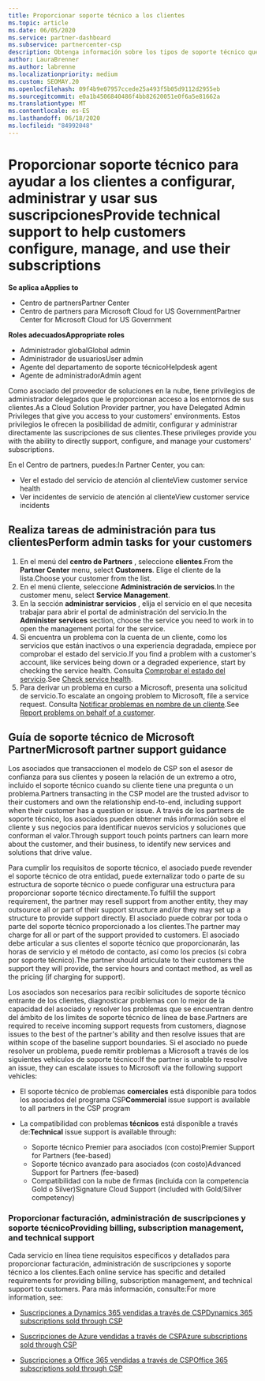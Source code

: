 ```yaml
---
title: Proporcionar soporte técnico a los clientes
ms.topic: article
ms.date: 06/05/2020
ms.service: partner-dashboard
ms.subservice: partnercenter-csp
description: Obtenga información sobre los tipos de soporte técnico que los asociados del programa de proveedores de soluciones en la nube pueden ofrecer sus clientes.
author: LauraBrenner
ms.author: labrenne
ms.localizationpriority: medium
ms.custom: SEOMAY.20
ms.openlocfilehash: 09f4b9e07957ccede25a493f5b05d9112d2955eb
ms.sourcegitcommit: e0a1b4506840486f4bb82620051e0f6a5e81662a
ms.translationtype: MT
ms.contentlocale: es-ES
ms.lasthandoff: 06/18/2020
ms.locfileid: "84992048"
---
```

# <a name="provide-technical-support-to-help-customers-configure-manage-and-use-their-subscriptions"></a><span data-ttu-id="311ca-103">Proporcionar soporte técnico para ayudar a los clientes a configurar, administrar y usar sus suscripciones</span><span class="sxs-lookup"><span data-stu-id="311ca-103">Provide technical support to help customers configure, manage, and use their subscriptions</span></span>

<span data-ttu-id="311ca-104">**Se aplica a**</span><span class="sxs-lookup"><span data-stu-id="311ca-104">**Applies to**</span></span>

- <span data-ttu-id="311ca-105">Centro de partners</span><span class="sxs-lookup"><span data-stu-id="311ca-105">Partner Center</span></span>
- <span data-ttu-id="311ca-106">Centro de partners para Microsoft Cloud for US Government</span><span class="sxs-lookup"><span data-stu-id="311ca-106">Partner Center for Microsoft Cloud for US Government</span></span>

<span data-ttu-id="311ca-107">**Roles adecuados**</span><span class="sxs-lookup"><span data-stu-id="311ca-107">**Appropriate roles**</span></span>
- <span data-ttu-id="311ca-108">Administrador global</span><span class="sxs-lookup"><span data-stu-id="311ca-108">Global admin</span></span>
- <span data-ttu-id="311ca-109">Administrador de usuarios</span><span class="sxs-lookup"><span data-stu-id="311ca-109">User admin</span></span>
- <span data-ttu-id="311ca-110">Agente del departamento de soporte técnico</span><span class="sxs-lookup"><span data-stu-id="311ca-110">Helpdesk agent</span></span>
- <span data-ttu-id="311ca-111">Agente de administrador</span><span class="sxs-lookup"><span data-stu-id="311ca-111">Admin agent</span></span>

<span data-ttu-id="311ca-112">Como asociado del proveedor de soluciones en la nube, tiene privilegios de administrador delegados que le proporcionan acceso a los entornos de sus clientes.</span><span class="sxs-lookup"><span data-stu-id="311ca-112">As a Cloud Solution Provider partner, you have Delegated Admin Privileges that give you access to your customers' environments.</span></span> <span data-ttu-id="311ca-113">Estos privilegios le ofrecen la posibilidad de admitir, configurar y administrar directamente las suscripciones de sus clientes.</span><span class="sxs-lookup"><span data-stu-id="311ca-113">These privileges provide you with the ability to directly support, configure, and manage your customers' subscriptions.</span></span>

<span data-ttu-id="311ca-114">En el Centro de partners, puedes:</span><span class="sxs-lookup"><span data-stu-id="311ca-114">In Partner Center, you can:</span></span>

- <span data-ttu-id="311ca-115">Ver el estado del servicio de atención al cliente</span><span class="sxs-lookup"><span data-stu-id="311ca-115">View customer service health</span></span>
- <span data-ttu-id="311ca-116">Ver incidentes de servicio de atención al cliente</span><span class="sxs-lookup"><span data-stu-id="311ca-116">View customer service incidents</span></span>

## <a name="perform-admin-tasks-for-your-customers"></a><span data-ttu-id="311ca-117">Realiza tareas de administración para tus clientes</span><span class="sxs-lookup"><span data-stu-id="311ca-117">Perform admin tasks for your customers</span></span>

1. <span data-ttu-id="311ca-118">En el menú del **centro de Partners** , seleccione **clientes**.</span><span class="sxs-lookup"><span data-stu-id="311ca-118">From the **Partner Center** menu, select **Customers**.</span></span> <span data-ttu-id="311ca-119">Elige el cliente de la lista.</span><span class="sxs-lookup"><span data-stu-id="311ca-119">Choose your customer from the list.</span></span>
2. <span data-ttu-id="311ca-120">En el menú cliente, seleccione **Administración de servicios**.</span><span class="sxs-lookup"><span data-stu-id="311ca-120">In the customer menu, select **Service Management**.</span></span>
3. <span data-ttu-id="311ca-121">En la sección **administrar servicios** , elija el servicio en el que necesita trabajar para abrir el portal de administración del servicio.</span><span class="sxs-lookup"><span data-stu-id="311ca-121">In the **Administer services** section, choose the service you need to work in to open the management portal for the service.</span></span>
4. <span data-ttu-id="311ca-122">Si encuentra un problema con la cuenta de un cliente, como los servicios que están inactivos o una experiencia degradada, empiece por comprobar el estado del servicio.</span><span class="sxs-lookup"><span data-stu-id="311ca-122">If you find a problem with a customer's account, like services being down or a degraded experience, start by checking the service health.</span></span> <span data-ttu-id="311ca-123">Consulta [Comprobar el estado del servicio](check-service-health.md).</span><span class="sxs-lookup"><span data-stu-id="311ca-123">See [Check service health](check-service-health.md).</span></span>
5. <span data-ttu-id="311ca-124">Para derivar un problema en curso a Microsoft, presenta una solicitud de servicio.</span><span class="sxs-lookup"><span data-stu-id="311ca-124">To escalate an ongoing problem to Microsoft, file a service request.</span></span> <span data-ttu-id="311ca-125">Consulta [Notificar problemas en nombre de un cliente](report-problems-on-behalf-of-a-customer.md).</span><span class="sxs-lookup"><span data-stu-id="311ca-125">See [Report problems on behalf of a customer](report-problems-on-behalf-of-a-customer.md).</span></span>

## <a name="microsoft-partner-support-guidance"></a><span data-ttu-id="311ca-126">Guía de soporte técnico de Microsoft Partner</span><span class="sxs-lookup"><span data-stu-id="311ca-126">Microsoft partner support guidance</span></span>

<span data-ttu-id="311ca-127">Los asociados que transaccionen el modelo de CSP son el asesor de confianza para sus clientes y poseen la relación de un extremo a otro, incluido el soporte técnico cuando su cliente tiene una pregunta o un problema.</span><span class="sxs-lookup"><span data-stu-id="311ca-127">Partners transacting in the CSP model are the trusted advisor to their customers and own the relationship end-to-end, including support when their customer has a question or issue.</span></span> <span data-ttu-id="311ca-128">A través de los partners de soporte técnico, los asociados pueden obtener más información sobre el cliente y sus negocios para identificar nuevos servicios y soluciones que conforman el valor.</span><span class="sxs-lookup"><span data-stu-id="311ca-128">Through support touch points partners can learn more about the customer, and their business, to identify new services and solutions that drive value.</span></span>

<span data-ttu-id="311ca-129">Para cumplir los requisitos de soporte técnico, el asociado puede revender el soporte técnico de otra entidad, puede externalizar todo o parte de su estructura de soporte técnico o puede configurar una estructura para proporcionar soporte técnico directamente.</span><span class="sxs-lookup"><span data-stu-id="311ca-129">To fulfill the support requirement, the partner may resell support from another entity, they may outsource all or part of their support structure and/or they may set up a structure to provide support directly.</span></span>  <span data-ttu-id="311ca-130">El asociado puede cobrar por toda o parte del soporte técnico proporcionado a los clientes.</span><span class="sxs-lookup"><span data-stu-id="311ca-130">The partner may charge for all or part of the support provided to customers.</span></span> <span data-ttu-id="311ca-131">El asociado debe articular a sus clientes el soporte técnico que proporcionarán, las horas de servicio y el método de contacto, así como los precios (si cobra por soporte técnico).</span><span class="sxs-lookup"><span data-stu-id="311ca-131">The partner should articulate to their customers the support they will provide, the service hours and contact method, as well as the pricing (if charging for support).</span></span> 

<span data-ttu-id="311ca-132">Los asociados son necesarios para recibir solicitudes de soporte técnico entrante de los clientes, diagnosticar problemas con lo mejor de la capacidad del asociado y resolver los problemas que se encuentran dentro del ámbito de los límites de soporte técnico de línea de base.</span><span class="sxs-lookup"><span data-stu-id="311ca-132">Partners are required to receive incoming support requests from customers, diagnose issues to the best of the partner's ability and then resolve issues that are within scope of the baseline support boundaries.</span></span> <span data-ttu-id="311ca-133">Si el asociado no puede resolver un problema, puede remitir problemas a Microsoft a través de los siguientes vehículos de soporte técnico:</span><span class="sxs-lookup"><span data-stu-id="311ca-133">If the partner is unable to resolve an issue, they can escalate issues to Microsoft via the following support vehicles:</span></span>

- <span data-ttu-id="311ca-134">El soporte técnico de problemas **comerciales** está disponible para todos los asociados del programa CSP</span><span class="sxs-lookup"><span data-stu-id="311ca-134">**Commercial** issue support is available to all partners in the CSP program</span></span>

- <span data-ttu-id="311ca-135">La compatibilidad con problemas **técnicos** está disponible a través de:</span><span class="sxs-lookup"><span data-stu-id="311ca-135">**Technical** issue support is available through:</span></span>

  - <span data-ttu-id="311ca-136">Soporte técnico Premier para asociados (con costo)</span><span class="sxs-lookup"><span data-stu-id="311ca-136">Premier Support for Partners (fee-based)</span></span>
  - <span data-ttu-id="311ca-137">Soporte técnico avanzado para asociados (con costo)</span><span class="sxs-lookup"><span data-stu-id="311ca-137">Advanced Support for Partners (fee-based)</span></span>
  - <span data-ttu-id="311ca-138">Compatibilidad con la nube de firmas (incluida con la competencia Gold o Silver)</span><span class="sxs-lookup"><span data-stu-id="311ca-138">Signature Cloud Support (included with Gold/Silver competency)</span></span>

### <a name="providing-billing-subscription-management-and-technical-support"></a><span data-ttu-id="311ca-139">Proporcionar facturación, administración de suscripciones y soporte técnico</span><span class="sxs-lookup"><span data-stu-id="311ca-139">Providing billing, subscription management, and technical support</span></span> 

<span data-ttu-id="311ca-140">Cada servicio en línea tiene requisitos específicos y detallados para proporcionar facturación, administración de suscripciones y soporte técnico a los clientes.</span><span class="sxs-lookup"><span data-stu-id="311ca-140">Each online service has specific and detailed requirements for providing billing, subscription management, and technical support to customers.</span></span> <span data-ttu-id="311ca-141">Para más información, consulte:</span><span class="sxs-lookup"><span data-stu-id="311ca-141">For more information, see:</span></span>

- [<span data-ttu-id="311ca-142">Suscripciones a Dynamics 365 vendidas a través de CSP</span><span class="sxs-lookup"><span data-stu-id="311ca-142">Dynamics 365 subscriptions sold through CSP</span></span>](https://www.microsoftpartnercommunity.com/t5/CSP/Microsoft-Partner-Support-Guidance/m-p/5262#M30)

- [<span data-ttu-id="311ca-143">Suscripciones de Azure vendidas a través de CSP</span><span class="sxs-lookup"><span data-stu-id="311ca-143">Azure subscriptions sold through CSP</span></span>](https://www.microsoftpartnercommunity.com/t5/CSP/Microsoft-Partner-Support-Guidance/m-p/5263#M31)

- [<span data-ttu-id="311ca-144">Suscripciones a Office 365 vendidas a través de CSP</span><span class="sxs-lookup"><span data-stu-id="311ca-144">Office 365 subscriptions sold through CSP</span></span>](https://www.microsoftpartnercommunity.com/t5/CSP/Microsoft-Partner-Support-Guidance/m-p/5264#M32)
